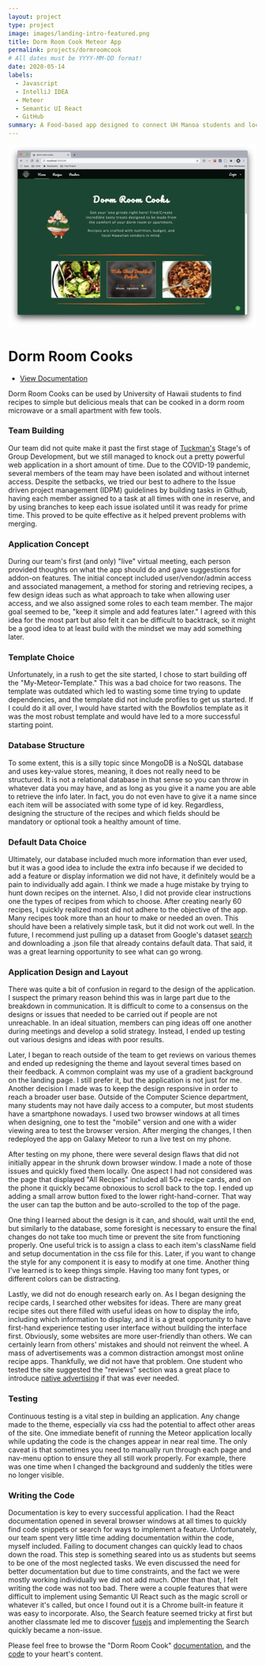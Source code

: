 ```yaml
---
layout: project
type: project
image: images/landing-intro-featured.png
title: Dorm Room Cook Meteor App
permalink: projects/dormroomcook
# All dates must be YYYY-MM-DD format!
date: 2020-05-14
labels:
  - Javascript
  - IntelliJ IDEA
  - Meteor
  - Semantic UI React
  - GitHub
summary: A Food-based app designed to connect UH Manoa students and local markets through food. 
---
```


<img class="ui image rectangle" src="../images/landing-intro-featured.png" alt="">

# Dorm Room Cooks
- [View Documentation](https://dorm-room-cook.github.io/)

Dorm Room Cooks can be used by University of Hawaii students to find recipes to simple but delicious meals that can be cooked in a dorm room microwave or a small apartment with few tools.

### Team Building

Our team did not quite make it past the first stage of [Tuckman's](https://en.wikipedia.org/wiki/Tuckman%27s_stages_of_group_development) Stage's of Group Development, but we still managed to knock out a pretty powerful web application in a short amount of time. Due to the COVID-19 pandemic, several members of the team may have been isolated and without internet access. Despite the setbacks, we tried our best to adhere to the Issue driven project management (IDPM) guidelines by building tasks in Github, having each member assigned to a task at all times with one in reserve, and by using branches to keep each issue isolated until it was ready for prime time. This proved to be quite effective as it helped prevent problems with merging. 

### Application Concept

During our team's first (and only) "live" virtual meeting, each person provided thoughts on what the app should do and gave suggestions for addon-on features. The initial concept included user/vendor/admin access and associated management, a method for storing and retrieving recipes, a few design ideas such as what approach to take when allowing user access, and we also assigned some roles to each team member. The major goal seemed to be, "keep it simple and add features later." I agreed with this idea for the most part but also felt it can be difficult to backtrack, so it might be a good idea to at least build with the mindset we may add something later.

### Template Choice

Unfortunately, in a rush to get the site started, I chose to start building off the "My-Meteor-Template." This was a bad choice for two reasons. The template was outdated which led to wasting some time trying to update dependencies, and the template did not include profiles to get us started. If I could do it all over, I would have started with the Bowfolios template as it was the most robust template and would have led to a more successful starting point.

### Database Structure

To some extent, this is a silly topic since MongoDB is a NoSQL database and uses key-value stores, meaning, it does not really need to be structured. It is not a relational database in that sense so you can throw in whatever data you may have, and as long as you give it a name you are able to retrieve the info later. In fact, you do not even have to give it a name since each item will be associated with some type of id key. Regardless, designing the structure of the recipes and which fields should be mandatory or optional took a healthy amount of time. 

### Default Data Choice

Ultimately, our database included much more information than ever used, but it was a good idea to include the extra info because if we decided to add a feature or display information we did not have, it definitely would be a pain to individually add again. I think we made a huge mistake by trying to hunt down recipes on the internet. Also, I did not provide clear instructions one the types of recipes from which to choose. After creating nearly 60 recipes, I quickly realized most did not adhere to the objective of the app. Many recipes took more than an hour to make or needed an oven. This should have been a relatively simple task, but it did not work out well. In the future, I recommend just pulling up a dataset from Google's dataset [search](https://datasetsearch.research.google.com/) and downloading a .json file that already contains default data. That said, it was a great learning opportunity to see what can go wrong. 

### Application Design and Layout

There was quite a bit of confusion in regard to the design of the application. I suspect the primary reason behind this was in large part due to the breakdown in communication. It is difficult to come to a consensus on the designs or issues that needed to be carried out if people are not unreachable. In an ideal situation, members can ping ideas off one another during meetings and develop a solid strategy. Instead, I ended up testing out various designs and ideas with poor results. 

Later, I began to reach outside of the team to get reviews on various themes and ended up redesigning the theme and layout several times based on their feedback. A common complaint was my use of a gradient background on the landing page. I still prefer it, but the application is not just for me. Another decision I made was to keep the design responsive in order to reach a broader user base. Outside of the Computer Science department, many students may not have daily access to a computer, but most students have a smartphone nowadays. I used two browser windows at all times when designing, one to test the "mobile" version and one with a wider viewing area to test the browser version. After merging the changes, I then redeployed the app on Galaxy Meteor to run a live test on my phone.

After testing on my phone, there were several design flaws that did not initially appear in the shrunk down browser window. I made a note of those issues and quickly fixed them locally. One aspect I had not considered was the page that displayed "All Recipes" included all 50+ recipe cards, and on the phone it quickly became obnoxious to scroll back to the top. I ended up adding a small arrow button fixed to the lower right-hand-corner. That way the user can tap the button and be auto-scrolled to the top of the page.

One thing I learned about the design is it can, and should, wait until the end, but similarly to the database, some foresight is necessary to ensure the final changes do not take too much time or prevent the site from functioning properly. One useful trick is to assign a class to each item's className field and setup documentation in the css file for this. Later, if you want to change the style for any component it is easy to modify at one time. Another thing I've learned is to keep things simple. Having too many font types, or different colors can be distracting.

Lastly, we did not do enough research early on. As I began designing the recipe cards, I searched other websites for ideas. There are many great recipe sites out there filled with useful ideas on how to display the info, including which information to display, and it is a great opportunity to have first-hand experience testing user interface without building the interface first. Obviously, some websites are more user-friendly than others. We can certainly learn from others' mistakes and should not reinvent the wheel. A mass of advertisements was a common distraction amongst most online recipe apps. Thankfully, we did not have that problem. One student who tested the site suggested the "reviews" section was a great place to introduce [native advertising](https://www.wordstream.com/blog/ws/2014/07/07/native-advertising-examples) if that was ever needed.

### Testing

Continuous testing is a vital step in building an application. Any change made to the theme, especially via css had the potential to affect other areas of the site. One immediate benefit of running the Meteor application locally while updating the code is the changes appear in near real time. The only caveat is that sometimes you need to manually run through each page and nav-menu option to ensure they all still work properly. For example, there was one time when I changed the background and suddenly the titles were no longer visible. 

### Writing the Code

Documentation is key to every successful application. I had the React documentation opened in several browser windows at all times to quickly find code snippets or search for ways to implement a feature. Unfortunately, our team spent very little time adding documentation within the code, myself included. Failing to document changes can quickly lead to chaos down the road. This step is something seared into us as students but seems to be one of the most neglected tasks. We even discussed the need for better documentation but due to time constraints, and the fact we were mostly working individually we did not add much. Other than that, I felt writing the code was not too bad. There were a couple features that were difficult to implement using Semantic UI React such as the magic scroll or whatever it's called, but once I found out it is a Chrome built-in feature it was easy to incorporate. Also, the Search feature seemed tricky at first but another classmate led me to discover [fusejs](https://fusejs.io/examples.html#weighted-search) and implementing the Search quickly became a non-issue.

Please feel free to browse the "Dorm Room Cook" [documentation](https://dorm-room-cook.github.io/), and the [code](https://github.com/dorm-room-cook/dorm-room-cook) to your heart's content.